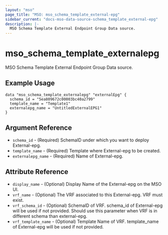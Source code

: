 ```yaml
---
layout: "mso"
page_title: "MSO: mso_schema_template_external-epg"
sidebar_current: "docs-mso-data-source-schema_template_external-epg"
description: |-
  MSO Schema Template External Endpoint Group Data source.
---
```


# mso_schema_template_externalepg #

MSO Schema Template External Endpoint Group Data source.

## Example Usage ##

```hcl
data "mso_schema_template_externalepg" "externalEpg" {
  schema_id = "5ea809672c00003bc40a2799"
  template_name = "Template1"
  externalepg_name = "UntitledExternalEPG1"
}
```

## Argument Reference ##

* `schema_id` - (Required) SchemaID under which you want to deploy External-epg.
* `template_name` - (Required) Template where External-epg to be created.
* `externalepg_name` - (Required) Name of External-epg.

## Attribute Reference ##

* `display_name` - (Optional) Display Name of the External-epg on the MSO UI.
* `vrf_name` - (Optional) The VRF associated to this External-epg. VRF must exist.
* `vrf_schema_id` - (Optional) SchemaID of VRF. schema_id of External-epg will be used if not provided. Should use this parameter when VRF is in different schema than external-epg.
* `vrf_template_name` - (Optional) Template Name of VRF. template_name of External-epg will be used if not provided.
